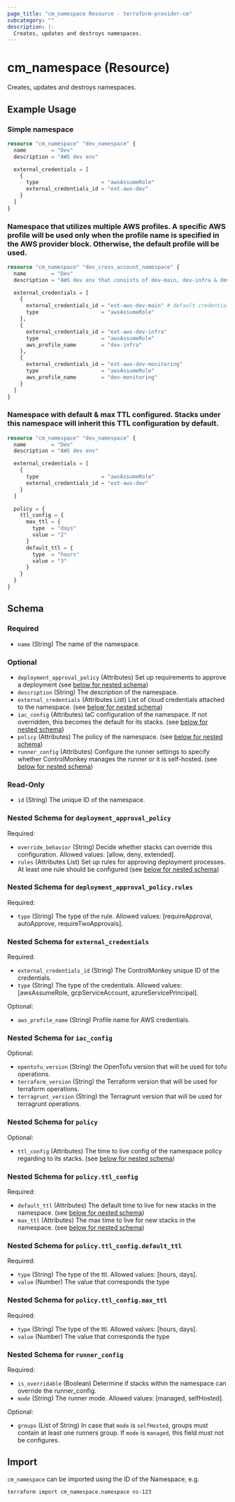 ```yaml
---
page_title: "cm_namespace Resource - terraform-provider-cm"
subcategory: ""
description: |-
  Creates, updates and destroys namespaces.
---
```


# cm_namespace (Resource)

Creates, updates and destroys namespaces.

## Example Usage

### Simple namespace
```terraform
resource "cm_namespace" "dev_namespace" {
  name        = "Dev"
  description = "AWS dev env"

  external_credentials = [
    {
      type                    = "awsAssumeRole"
      external_credentials_id = "ext-aws-dev"
    }
  ]
}
```

### Namespace that utilizes multiple AWS profiles. A specific AWS profile will be used only when the profile name is specified in the AWS provider block. Otherwise, the default profile will be used.
```terraform
resource "cm_namespace" "dev_cross_account_namespace" {
  name        = "Dev"
  description = "AWS dev env that consists of dev-main, dev-infra & dev-monitoring AWS accounts"

  external_credentials = [
    {
      external_credentials_id = "ext-aws-dev-main" # default credentials
      type                    = "awsAssumeRole"
    },
    {
      external_credentials_id = "ext-aws-dev-infra"
      type                    = "awsAssumeRole"
      aws_profile_name        = "dev-infra"
    },
    {
      external_credentials_id = "ext-aws-dev-monitoring"
      type                    = "awsAssumeRole"
      aws_profile_name        = "dev-monitoring"
    }
  ]
}
```

### Namespace with default & max TTL configured. Stacks under this namespace will inherit this TTL configuration by default.
```terraform
resource "cm_namespace" "dev_namespace" {
  name        = "Dev"
  description = "AWS dev env"

  external_credentials = [
    {
      type                    = "awsAssumeRole"
      external_credentials_id = "ext-aws-dev"
    }
  ]

  policy = {
    ttl_config = {
      max_ttl = {
        type  = "days"
        value = "2"
      }
      default_ttl = {
        type  = "hours"
        value = "3"
      }
    }
  }
}
```


<!-- schema generated by tfplugindocs -->
## Schema

### Required

- `name` (String) The name of the namespace.

### Optional

- `deployment_approval_policy` (Attributes) Set up requirements to approve a deployment (see [below for nested schema](#nestedatt--deployment_approval_policy))
- `description` (String) The description of the namespace.
- `external_credentials` (Attributes List) List of cloud credentials attached to the namespace. (see [below for nested schema](#nestedatt--external_credentials))
- `iac_config` (Attributes) IaC configuration of the namespace. If not overridden, this becomes the default for its stacks. (see [below for nested schema](#nestedatt--iac_config))
- `policy` (Attributes) The policy of the namespace. (see [below for nested schema](#nestedatt--policy))
- `runner_config` (Attributes) Configure the runner settings to specify whether ControlMonkey manages the runner or it is self-hosted. (see [below for nested schema](#nestedatt--runner_config))

### Read-Only

- `id` (String) The unique ID of the namespace.

<a id="nestedatt--deployment_approval_policy"></a>
### Nested Schema for `deployment_approval_policy`

Required:

- `override_behavior` (String) Decide whether stacks can override this configuration. Allowed values: [allow, deny, extended].
- `rules` (Attributes List) Set up rules for approving deployment processes. At least one rule should be configured (see [below for nested schema](#nestedatt--deployment_approval_policy--rules))

<a id="nestedatt--deployment_approval_policy--rules"></a>
### Nested Schema for `deployment_approval_policy.rules`

Required:

- `type` (String) The type of the rule. Allowed values: [requireApproval, autoApprove, requireTwoApprovals].



<a id="nestedatt--external_credentials"></a>
### Nested Schema for `external_credentials`

Required:

- `external_credentials_id` (String) The ControlMonkey unique ID of the credentials.
- `type` (String) The type of the credentials. Allowed values: [awsAssumeRole, gcpServiceAccount, azureServicePrincipal].

Optional:

- `aws_profile_name` (String) Profile name for AWS credentials.


<a id="nestedatt--iac_config"></a>
### Nested Schema for `iac_config`

Optional:

- `opentofu_version` (String) the OpenTofu version that will be used for tofu operations.
- `terraform_version` (String) the Terraform version that will be used for terraform operations.
- `terragrunt_version` (String) the Terragrunt version that will be used for terragrunt operations.


<a id="nestedatt--policy"></a>
### Nested Schema for `policy`

Optional:

- `ttl_config` (Attributes) The time to live config of the namespace policy regarding to its stacks. (see [below for nested schema](#nestedatt--policy--ttl_config))

<a id="nestedatt--policy--ttl_config"></a>
### Nested Schema for `policy.ttl_config`

Required:

- `default_ttl` (Attributes) The default time to live for new stacks in the namespace. (see [below for nested schema](#nestedatt--policy--ttl_config--default_ttl))
- `max_ttl` (Attributes) The max time to live for new stacks in the namespace. (see [below for nested schema](#nestedatt--policy--ttl_config--max_ttl))

<a id="nestedatt--policy--ttl_config--default_ttl"></a>
### Nested Schema for `policy.ttl_config.default_ttl`

Required:

- `type` (String) The type of the ttl. Allowed values: [hours, days].
- `value` (Number) The value that corresponds the type


<a id="nestedatt--policy--ttl_config--max_ttl"></a>
### Nested Schema for `policy.ttl_config.max_ttl`

Required:

- `type` (String) The type of the ttl. Allowed values: [hours, days].
- `value` (Number) The value that corresponds the type




<a id="nestedatt--runner_config"></a>
### Nested Schema for `runner_config`

Required:

- `is_overridable` (Boolean) Determine if stacks within the namespace can override the runner_config.
- `mode` (String) The runner mode. Allowed values: [managed, selfHosted].

Optional:

- `groups` (List of String) In case that `mode` is `selfHosted`, groups must contain at least one runners group. If `mode` is `managed`, this field must not be configures.

## Import

`cm_namespace` can be imported using the ID of the Namespace, e.g.

```shell
terraform import cm_namespace.namespace ns-123
```